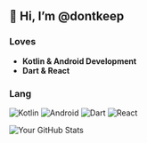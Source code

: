 ## 👋 Hi, I’m @dontkeep

### Loves 
- **Kotlin & Android Development**
- **Dart & React**

### Lang
![Kotlin](https://img.shields.io/badge/Kotlin-7F52FF?style=flat-square&logo=kotlin&logoColor=white) ![Android](https://img.shields.io/badge/Android-3DDC84?style=flat-square&logo=android&logoColor=white) ![Dart](https://img.shields.io/badge/Dart-0175C2?style=flat-square&logo=dart&logoColor=white) ![React](https://img.shields.io/badge/React-61DAFB?style=flat-square&logo=react&logoColor=black)

![Your GitHub Stats](https://github-readme-stats.vercel.app/api?username=dontkeep&show_icons=true&hide_title=true&count_private=true&hide=prs&theme=radical)

<!---
dontkeep/dontkeep is a ✨ special ✨ repository because its `README.md` (this file) appears on your GitHub profile.
You can click the Preview link to take a look at your changes.
--->
